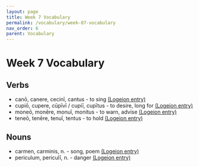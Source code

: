 ```yaml
---
layout: page
title: Week 7 Vocabulary
permalink: /vocabulary/week-07-vocabulary
nav_order: 6
parent: Vocabulary
---
```


# Week 7 Vocabulary

## Verbs

* canō, canere, cecinī, cantus - to sing [(Logeion entry)](https://logeion.uchicago.edu/cano)
* cupiō, cupere, cūpīvī / cupiī, cupītus - to desire, long for [(Logeion entry)](https://logeion.uchicago.edu/cupio)
* moneō, monēre, monuī, monitus - to warn, advise [(Logeion entry)](https://logeion.uchicago.edu/moneo)
* teneō, tenēre, tenuī, tentus - to hold [(Logeion entry)](https://logeion.uchicago.edu/teneo)

## Nouns

* carmen, carminis, n. - song, poem [(Logeion entry)](https://logeion.uchicago.edu/carmen)
* periculum, periculī, n. - danger [(Logeion entry)](https://logeion.uchicago.edu/periculum)